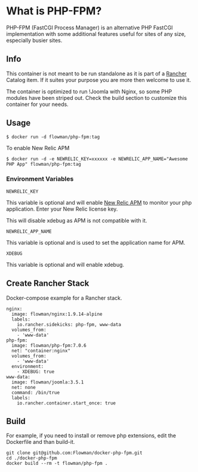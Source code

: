 # What is PHP-FPM?

PHP-FPM (FastCGI Process Manager) is an alternative PHP FastCGI implementation with some additional features useful for sites of any size, especially busier sites.

## Info

This container is not meant to be run standalone as it is part of a [Rancher](https//rancher.com) Catalog item. If it suites your purpose you are more then welcome to use it.

The container is optimized to run !Joomla with Nginx, so some PHP modules have been striped out. Check the build section to customize this container for your needs.

## Usage

```
$ docker run -d flowman/php-fpm:tag
```

To enable New Relic APM

```
$ docker run -d -e NEWRELIC_KEY=xxxxxx -e NEWRELIC_APP_NAME="Awesome PHP App" flowman/php-fpm:tag
```

### Environment Variables

```
NEWRELIC_KEY
```

This variable is optional and will enable [New Relic APM](https://newrelic.com/application-monitoring) to monitor your php application. Enter your New Relic license key.

This will disable xdebug as APM is not compatible with it.

```
NEWRELIC_APP_NAME
```

This variable is optional and is used to set the application name for APM.

```
XDEBUG
```

This variable is optional and will enable xdebug.

## Create Rancher Stack

Docker-compose example for a Rancher stack.

```
nginx:
  image: flowman/nginx:1.9.14-alpine
  labels:
    io.rancher.sidekicks: php-fpm, www-data
  volumes_from:
    - 'www-data'
php-fpm:
  image: flowman/php-fpm:7.0.6
  net: "container:nginx"
  volumes_from:
    - 'www-data'
  environment:
    - XDEBUG: true
www-data:
  image: flowman/joomla:3.5.1
  net: none
  command: /bin/true
  labels:
    io.rancher.container.start_once: true
```

## Build

For example, if you need to install or remove php extensions, edit the Dockerfile and than build-it.

```
git clone git@github.com:Flowman/docker-php-fpm.git
cd ./docker-php-fpm
docker build --rm -t flowman/php-fpm .
```
